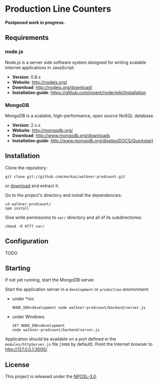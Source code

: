 # Production Line Counters

__Postponed work in progress.__

## Requirements

### node.js

Node.js is a server side software system designed for writing scalable
Internet applications in JavaScript.

  * __Version__: 0.8.x
  * __Website__: http://nodejs.org/
  * __Download__: http://nodejs.org/download/
  * __Installation guide__: https://github.com/joyent/node/wiki/Installation

### MongoDB

MongoDB is a scalable, high-performance, open source NoSQL database.

  * __Version__: 2.x.x
  * __Website__: http://mongodb.org/
  * __Download__: http://www.mongodb.org/downloads
  * __Installation guide__: http://www.mongodb.org/display/DOCS/Quickstart

## Installation

Clone the repository:

```
git clone git://github.com/morkai/walkner-prodcount.git
```

or [download](https://github.com/morkai/walkner-prodcount/zipball/master)
and extract it.

Go to the project's directory and install the dependencies:

```
cd walkner-prodcount/
npm install
```

Give write permissions to `var/` directory and all of its subdirectories:

```
chmod -R 0777 var/
```

## Configuration

TODO

## Starting

If not yet running, start the MongoDB server.

Start the application server in a `development` or `production` environment:

  * under *nix:

    ```
    NODE_ENV=development node walkner-prodcount/backend/server.js
    ```

  * under Windows:

    ```
    SET NODE_ENV=development
    node walkner-prodcount/backend/server.js
    ```

Application should be available on a port defined in the `modules/httpServer.js`
file (`3000` by default). Point the Internet browser to http://127.0.0.1:3000/.

## License

This project is released under the
[NPOSL-3.0](https://raw.github.com/morkai/walkner-prodcount/master/license.md).
